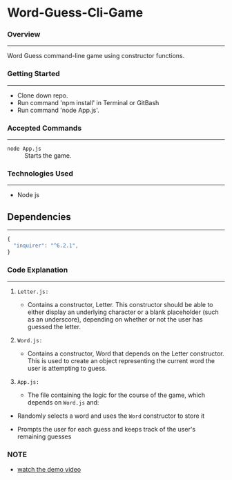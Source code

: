 # Word-Guess-Cli-Game
### Overview
---
Word Guess command-line game using constructor functions.

### Getting Started
---
* Clone down repo.
* Run command 'npm install' in Terminal or GitBash
* Run command 'node App.js'.

### Accepted Commands
---

<dl>
  <dt><code>node App.js</code></dt>
  <dd>Starts the game.</dd>
</dl>

### Technologies Used
---
* Node js

## Dependencies
---
```js
{
  "inquirer": "^6.2.1",
}
```
### Code Explanation
---

1. `Letter.js:`
    * Contains a constructor, Letter. This constructor should be able to either display an underlying character or a blank placeholder (such as an underscore), depending on whether or not the user has guessed the letter.
2. `Word.js:`

   * Contains a constructor, Word that depends on the Letter constructor. This is used to create an object representing the current word the user is attempting to guess.
3. `App.js:`

   * The file containing the logic for the course of the game, which depends on `Word.js` and:

  * Randomly selects a word and uses the `Word` constructor to store it

  * Prompts the user for each guess and keeps track of the user's remaining guesses

### NOTE
* [watch the demo video](https://drive.google.com/file/d/1fCxJCBItGf471Iui5vDy2oUa1_tobGib/view?usp=sharing)


